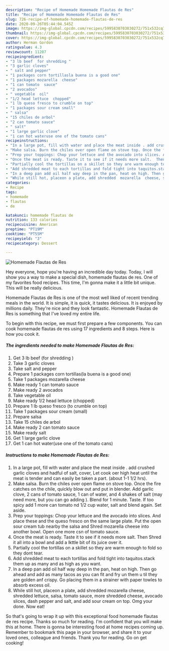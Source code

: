 ```yaml
---
description: "Recipe of Homemade Homemade Flautas de Res"
title: "Recipe of Homemade Homemade Flautas de Res"
slug: 726-recipe-of-homemade-homemade-flautas-de-res
date: 2020-09-26T05:44:04.545Z
image: https://img-global.cpcdn.com/recipes/5995830703030272/751x532cq70/homemade-flautas-de-res-recipe-main-photo.jpg
thumbnail: https://img-global.cpcdn.com/recipes/5995830703030272/751x532cq70/homemade-flautas-de-res-recipe-main-photo.jpg
cover: https://img-global.cpcdn.com/recipes/5995830703030272/751x532cq70/homemade-flautas-de-res-recipe-main-photo.jpg
author: Herman Gordon
ratingvalue: 4.3
reviewcount: 11207
recipeingredient:
- "3 lb beef  for shredding "
- "3 garlic cloves"
- " salt and pepper"
- "1 packages corn tortillasla buena is a good one"
- "1 packages mozarella  cheese"
- "1 can tomato  sauce"
- "2 avocados"
- " vegetable  oil"
- "1/2 head lettuce  chopped"
- "1 lb queso fresco to crumble on top"
- "1 packages sour cream small"
- " salsa"
- "15 chiles de arbol"
- "2 can tomato sauce"
- " salt"
- "1 large garlic clove"
- "1 can hot wateruse one of the tomato cans"
recipeinstructions:
- "In a large pot, fill with water and place the meat inside . add crushed garlic cloves and hadful of salt, cover, Let cook oer high heat until the meat is tender and can easily  be taken a part. (about  1-1 1/2 hrs)."
- "Make salsa. Burn the chiles over open flame on stove top. Once the fire catches  on the chile, quickly blow out and  put in blender. Add garlic  clove, 2 cans of tomato sauce, 1 can of water, and 4 shakes of salt (may need more, but you can go adding ). Blend for 1 minute.  Taste. If too spicy add 1 more can tomato  nd 1/2 cup water, salt and blend again. Set aside."
- "Prep your toppings: Chop your lettuce and the avocado into slices. And place these and the queso fresco on the same large plate. Put the open sour cream tub nearby the salsa and Shred mozarella  cheese  into another bowl. Open one more csn of tomato sauce."
- "Once the meat is ready. Taste it to see if it needs more salt.  Then Shred it all into a bowl and add a lkttle bit of its juice over it."
- "Partially cool the tortillas on a skillet so they are warm enough to fold so they dont tear."
- "Add shredded meat to each tortillas and fold tight into taquitos.stack them up as many and as high as you want."
- "In a deep pan add oil half way deep in the pan, heat on high. Then go ahead and add as many tacos as you can fit and fry un them u til they are golden anf crispy. Go placing them in a strainer with paper towles to absorb excess oil."
- "While still hot, placeon a plate, add shredded  mozarella  cheese, shredded lettuce, salsa, tomato sauce, more shredded cheese, avocado slices, dash pepper and salt, and add sour cream on top. Omg your done. Now eat!"
categories:
- Recipe
tags:
- homemade
- flautas
- de

katakunci: homemade flautas de 
nutrition: 133 calories
recipecuisine: American
preptime: "PT19M"
cooktime: "PT55M"
recipeyield: "3"
recipecategory: Dessert

---
```



![Homemade Flautas de Res](https://img-global.cpcdn.com/recipes/5995830703030272/751x532cq70/homemade-flautas-de-res-recipe-main-photo.jpg)

Hey everyone, hope you're having an incredible day today. Today, I will show you a way to make a special dish, homemade flautas de res. One of my favorites food recipes. This time, I'm gonna make it a little bit unique. This will be really delicious.

Homemade Flautas de Res is one of the most well liked of recent trending meals in the world. It is simple, it is quick, it tastes delicious. It is enjoyed by millions daily. They're nice and they look fantastic. Homemade Flautas de Res is something that I've loved my entire life.




To begin with this recipe, we must first prepare a few components. You can cook homemade flautas de res using 17 ingredients and 8 steps. Here is how you cook it.

<!--inarticleads1-->

##### The ingredients needed to make Homemade Flautas de Res:

1. Get 3 lb beef  (for shredding )
1. Take 3 garlic cloves
1. Take  salt and pepper
1. Prepare 1 packages corn tortillas(la buena is a good one)
1. Take 1 packages mozarella  cheese
1. Make ready 1 can tomato  sauce
1. Make ready 2 avocados
1. Take  vegetable  oil
1. Make ready 1/2 head lettuce  (chopped)
1. Prepare 1 lb queso fresco (to crumble on top)
1. Take 1 packages sour cream (small)
1. Prepare  salsa
1. Take 15 chiles de arbol
1. Make ready 2 can tomato sauce
1. Make ready  salt
1. Get 1 large garlic clove
1. Get 1 can hot water(use one of the tomato cans)




<!--inarticleads2-->

##### Instructions to make Homemade Flautas de Res:

1. In a large pot, fill with water and place the meat inside . add crushed garlic cloves and hadful of salt, cover, Let cook oer high heat until the meat is tender and can easily  be taken a part. (about  1-1 1/2 hrs).
1. Make salsa. Burn the chiles over open flame on stove top. Once the fire catches  on the chile, quickly blow out and  put in blender. Add garlic  clove, 2 cans of tomato sauce, 1 can of water, and 4 shakes of salt (may need more, but you can go adding ). Blend for 1 minute.  Taste. If too spicy add 1 more can tomato  nd 1/2 cup water, salt and blend again. Set aside.
1. Prep your toppings: Chop your lettuce and the avocado into slices. And place these and the queso fresco on the same large plate. Put the open sour cream tub nearby the salsa and Shred mozarella  cheese  into another bowl. Open one more csn of tomato sauce.
1. Once the meat is ready. Taste it to see if it needs more salt.  Then Shred it all into a bowl and add a lkttle bit of its juice over it.
1. Partially cool the tortillas on a skillet so they are warm enough to fold so they dont tear.
1. Add shredded meat to each tortillas and fold tight into taquitos.stack them up as many and as high as you want.
1. In a deep pan add oil half way deep in the pan, heat on high. Then go ahead and add as many tacos as you can fit and fry un them u til they are golden anf crispy. Go placing them in a strainer with paper towles to absorb excess oil.
1. While still hot, placeon a plate, add shredded  mozarella  cheese, shredded lettuce, salsa, tomato sauce, more shredded cheese, avocado slices, dash pepper and salt, and add sour cream on top. Omg your done. Now eat!




So that's going to wrap it up with this exceptional food homemade flautas de res recipe. Thanks so much for reading. I'm confident that you will make this at home. There is gonna be interesting food at home recipes coming up. Remember to bookmark this page in your browser, and share it to your loved ones, colleague and friends. Thank you for reading. Go on get cooking!
